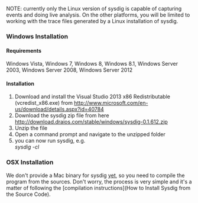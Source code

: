 NOTE: currently only the Linux version of sysdig is capable of capturing events and doing live analysis. On the other platforms, you will be limited to working with the trace files generated by a Linux installation of sysdig.

### Windows Installation

#### Requirements

Windows Vista, Windows 7, Windows 8, Windows 8.1, Windows Server 2003, Windows Server 2008, Windows Server 2012

#### Installation

1. Download and install the Visual Studio 2013 x86 Redistributable (vcredist_x86.exe) from http://www.microsoft.com/en-us/download/details.aspx?id=40784
2. Download the sysdig zip file from here http://download.draios.com/stable/windows/sysdig-0.1.612.zip  
3. Unzip the file  
4. Open a command prompt and navigate to the unzipped folder  
5. you can now run sysdig, e.g.  
_sysdig -cl_
 

### OSX Installation

We don't provide a Mac binary for sysdig [yet](https://github.com/draios/sysdig/issues/16), so you need to compile the program from the sources. Don't worry, the process is very simple and it's a matter of following the 
[compilation instructions](How to Install Sysdig from the Source Code).